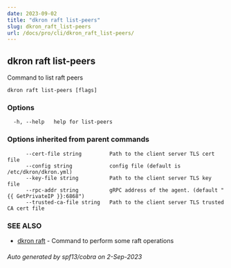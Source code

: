 ```yaml
---
date: 2023-09-02
title: "dkron raft list-peers"
slug: dkron_raft_list-peers
url: /docs/pro/cli/dkron_raft_list-peers/
---
```

## dkron raft list-peers

Command to list raft peers

```
dkron raft list-peers [flags]
```

### Options

```
  -h, --help   help for list-peers
```

### Options inherited from parent commands

```
      --cert-file string         Path to the client server TLS cert file
      --config string            config file (default is /etc/dkron/dkron.yml)
      --key-file string          Path to the client server TLS key file
      --rpc-addr string          gRPC address of the agent. (default "{{ GetPrivateIP }}:6868")
      --trusted-ca-file string   Path to the client server TLS trusted CA cert file
```

### SEE ALSO

* [dkron raft](/docs/pro/cli/dkron_raft/)	 - Command to perform some raft operations

###### Auto generated by spf13/cobra on 2-Sep-2023
